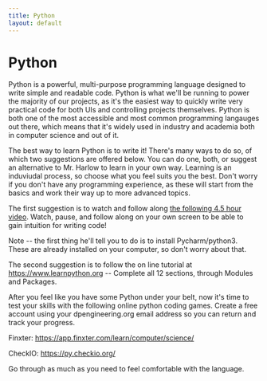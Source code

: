 ```yaml
---
title: Python
layout: default
---
```

# Python
Python is a powerful, multi-purpose programming language designed to write simple and readable code. Python is what we'll be running to power the majority of our projects, as it's the easiest way to quickly write very practical code for both UIs and controlling projects themselves. Python is both one of the most accessible and most common programming langauges out there, which means that it's widely used in industry and academia both in computer science and out of it. 

The best way to learn Python is to write it! There's many ways to do so, of which two suggestions are offered below. You can do one, both, or suggest an alternative to Mr. Harlow to learn in your own way. Learning is an induviudal process, so choose what you feel suits you the best. Don't worry if you don't have any programming experience, as these will start from the basics and work their way up to more advanced topics.

The first suggestion is to watch and follow along [the following 4.5 hour video]. Watch, pause, and follow along on your own screen to be able to gain intuition for writing code!

Note -- the first thing he'll tell you to do is to install Pycharm/python3. These are already installed on your computer, so don't worry about that. 


The second suggestion is to follow the on line tutorial at https://www.learnpython.org -- Complete all 12 sections, through Modules and Packages.

After you feel like you have some Python under your belt, now it's time to test your skills with the following online python coding games. Create a free account using your dpengineering.org email address so you can return and track your progress.

Finxter: https://app.finxter.com/learn/computer/science/

CheckIO: https://py.checkio.org/

Go through as much as you need to feel comfortable with the language.


[the following 4.5 hour video]: https://www.youtube.com/watch?v=rfscVS0vtbw

